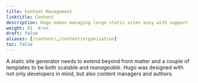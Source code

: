 ```yaml
---
title: Content Management
linktitle: Content
description: Hugo makes managing large static sites easy with support for archetypes, content types, 
weight: 01	#rem
draft: false
aliases: [/content/,/content/organization]
toc: false
---
```


A static site generator needs to extend beyond front matter and a couple of templates to be both scalable and *manageable*. Hugo was designed with not only developers in mind, but also content managers and authors.
